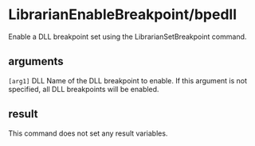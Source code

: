 # LibrarianEnableBreakpoint/bpedll

Enable a DLL breakpoint set using the LibrarianSetBreakpoint command.

## arguments

`[arg1]` DLL Name of the DLL breakpoint to enable. If this argument is not specified, all DLL breakpoints will be enabled.

## result

This command does not set any result variables.

